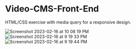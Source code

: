 # Video-CMS-Front-End
HTML/CSS exercise with media query for a responsive design.

![Screenshot 2023-02-16 at 10 08 19 PM](https://user-images.githubusercontent.com/77413460/219387386-ef2246f7-885c-4f14-b2b3-02426f65102b.png)
![Screenshot 2023-02-16 at 9 19 33 PM](https://user-images.githubusercontent.com/77413460/219375830-45335822-5b25-42eb-b312-7094b3a7e1e0.png)
![Screenshot 2023-02-16 at 9 19 44 PM](https://user-images.githubusercontent.com/77413460/219375837-15e5ac96-c75b-4584-bc6b-49997f9bb83b.png)
